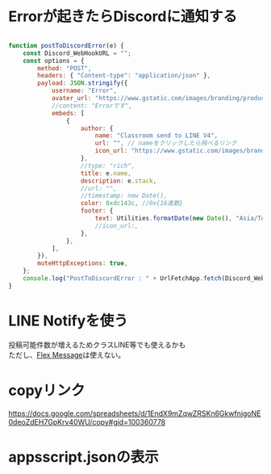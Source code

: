 # Errorが起きたらDiscordに通知する
```javascript

function postToDiscordError(e) {
    const Discord_WebHookURL = "";
    const options = {
        method: "POST",
        headers: { "Content-type": "application/json" },
        payload: JSON.stringify({
            username: "Error",
            avater_url: "https://www.gstatic.com/images/branding/product/1x/classroom_64dp.png",
            //content: "Errorです",
            embeds: [
                {
                    author: {
                        name: "Classroom send to LINE V4",
                        url: "", // nameをクリックしたら飛べるリンク
                        icon_url: "https://www.gstatic.com/images/branding/product/1x/classroom_64dp.png",
                    },
                    //type: "rich",
                    title: e.name,
                    description: e.stack,
                    //url: "",
                    //timestamp: new Date(),
                    color: 0xdc143c, //0x{16進数}
                    footer: {
                        text: Utilities.formatDate(new Date(), "Asia/Tokyo", "yyyy/MM/dd HH:mm:ss"),
                        //icon_url:,
                    },
                },
            ],
        }),
        muteHttpExceptions: true,
    };
    console.log("PostToDiscordError : " + UrlFetchApp.fetch(Discord_WebHookURL, options).getResponseCode());
}

```

# LINE Notifyを使う
投稿可能件数が増えるためクラスLINE等でも使えるかも  
ただし、[Flex Message](https://developers.line.biz/ja/docs/messaging-api/message-types/#flex-messages)は使えない。

# copyリンク
https://docs.google.com/spreadsheets/d/1EndX9mZqwZRSKn6GkwfnjgoNE0deoZdEH7GpKrv40WU/copy#gid=100360778

# appsscript.jsonの表示